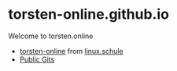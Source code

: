 # torsten-online.github.io
Welcome to torsten.online

- [torsten-online](https://github.com/torsten-online) from [linux.schule](https://linux.schule) 
- [Public Gits](https://gist.github.com/torsten-online)
